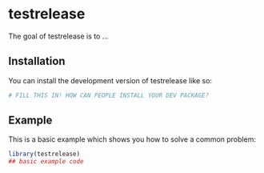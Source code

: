 
# testrelease

<!-- badges: start -->
<!-- badges: end -->

The goal of testrelease is to ...

## Installation

You can install the development version of testrelease like so:

``` r
# FILL THIS IN! HOW CAN PEOPLE INSTALL YOUR DEV PACKAGE?
```

## Example

This is a basic example which shows you how to solve a common problem:

``` r
library(testrelease)
## basic example code
```

